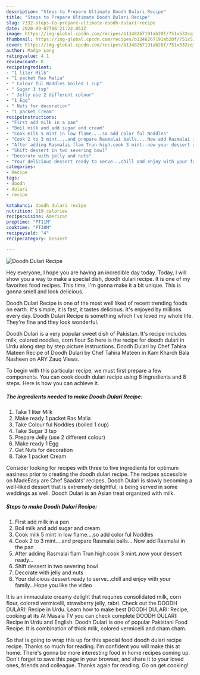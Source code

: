 ```yaml
---
description: "Steps to Prepare Ultimate Doodh Dulari Recipe"
title: "Steps to Prepare Ultimate Doodh Dulari Recipe"
slug: 7332-steps-to-prepare-ultimate-doodh-dulari-recipe
date: 2020-09-07T06:21:22.053Z
image: https://img-global.cpcdn.com/recipes/b1348267191ab20f/751x532cq70/doodh-dulari-recipe-recipe-main-photo.jpg
thumbnail: https://img-global.cpcdn.com/recipes/b1348267191ab20f/751x532cq70/doodh-dulari-recipe-recipe-main-photo.jpg
cover: https://img-global.cpcdn.com/recipes/b1348267191ab20f/751x532cq70/doodh-dulari-recipe-recipe-main-photo.jpg
author: Madge Long
ratingvalue: 4.1
reviewcount: 8
recipeingredient:
- "1 liter Milk"
- "1 packet Ras Malia"
- " Colour ful Noddles boiled 1 cup"
- " Sugar 3 tsp"
- " Jelly use 2 different colour"
- "1 Egg"
- " Nuts for decoration"
- "1 packet Cream"
recipeinstructions:
- "First add milk in a pan"
- "Boil milk and add sugar and cream"
- "Cook milk 5 mint in low flame....so add color ful Noddles"
- "Cook 2 to 3 mint....and prepare Rasmalai balls....Now add Rasmalai in the pan"
- "After adding Rasmalai flam Trun high.cook 3 mint..now your dessert ready..."
- "Shift dessert in two severing bowl"
- "Decorate with jelly and nuts"
- "Your delicious dessert ready to serve...chill and enjoy with your family...Hope you like the video"
categories:
- Recipe
tags:
- doodh
- dulari
- recipe

katakunci: doodh dulari recipe 
nutrition: 119 calories
recipecuisine: American
preptime: "PT11M"
cooktime: "PT38M"
recipeyield: "4"
recipecategory: Dessert

---
```



![Doodh Dulari Recipe](https://img-global.cpcdn.com/recipes/b1348267191ab20f/751x532cq70/doodh-dulari-recipe-recipe-main-photo.jpg)

Hey everyone, I hope you are having an incredible day today. Today, I will show you a way to make a special dish, doodh dulari recipe. It is one of my favorites food recipes. This time, I'm gonna make it a bit unique. This is gonna smell and look delicious.

Doodh Dulari Recipe is one of the most well liked of recent trending foods on earth. It's simple, it is fast, it tastes delicious. It's enjoyed by millions every day. Doodh Dulari Recipe is something which I've loved my whole life. They're fine and they look wonderful.

Doodh Dulari is a very popular sweet dish of Pakistan. It&#39;s recipe includes milk, colored noodles, corn flour So here is the recipe for doodh dulari in Urdu along step by step picture instructions. Doodh Dulari by Chef Tahira Mateen Recipe of Doodh Dulari by Chef Tahira Mateen in Kam Kharch Bala Nasheen on ARY Zauq Views.


To begin with this particular recipe, we must first prepare a few components. You can cook doodh dulari recipe using 8 ingredients and 8 steps. Here is how you can achieve it.

<!--inarticleads1-->

##### The ingredients needed to make Doodh Dulari Recipe:

1. Take 1 liter Milk
1. Make ready 1 packet Ras Malia
1. Take  Colour ful Noddles (boiled 1 cup)
1. Take  Sugar 3 tsp
1. Prepare  Jelly (use 2 different colour)
1. Make ready 1 Egg
1. Get  Nuts for decoration
1. Take 1 packet Cream


Consider looking for recipes with three to five ingredients for optimum easiness prior to creating the doodh dulari recipe. The recipes accessible on MadeEasy are Chef Saadats&#39; recipes. Doodh Dulari is slowly becoming a well-liked dessert that is extremely delightful, is being served in some weddings as well. Doodh Dulari is an Asian treat organized with milk. 

<!--inarticleads2-->

##### Steps to make Doodh Dulari Recipe:

1. First add milk in a pan
1. Boil milk and add sugar and cream
1. Cook milk 5 mint in low flame....so add color ful Noddles
1. Cook 2 to 3 mint....and prepare Rasmalai balls....Now add Rasmalai in the pan
1. After adding Rasmalai flam Trun high.cook 3 mint..now your dessert ready...
1. Shift dessert in two severing bowl
1. Decorate with jelly and nuts
1. Your delicious dessert ready to serve...chill and enjoy with your family...Hope you like the video


It is an immaculate creamy delight that requires consolidated milk, corn flour, colored vermicelli, strawberry jelly, rabri. Check out the DOODH DULARI: Recipe in Urdu. Learn how to make best DOODH DULARI: Recipe, cooking at its At Masala TV you can check complete DOODH DULARI: Recipe in Urdu and English. Doodh Dulari is one of popular Pakistani Food Recipe. It is combination of thick milk, colored vermicelli and cham cham. 

So that is going to wrap this up for this special food doodh dulari recipe recipe. Thanks so much for reading. I'm confident you will make this at home. There's gonna be more interesting food in home recipes coming up. Don't forget to save this page in your browser, and share it to your loved ones, friends and colleague. Thanks again for reading. Go on get cooking!
